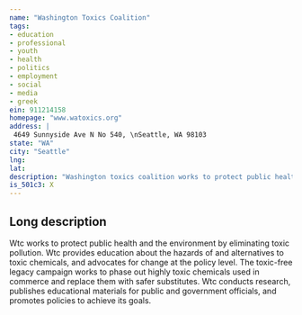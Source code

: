```yaml
---
name: "Washington Toxics Coalition"
tags:
- education
- professional
- youth
- health
- politics
- employment
- social
- media
- greek
ein: 911214158
homepage: "www.watoxics.org"
address: |
 4649 Sunnyside Ave N No 540, \nSeattle, WA 98103
state: "WA"
city: "Seattle"
lng: 
lat: 
description: "Washington toxics coalition works to protect public health and the environment by eliminating toxic pollution. Wtc provides education about the hazards of and alternatives to toxic chemicals, and advocates for change at the policy level. "
is_501c3: X
---
```


## Long description

Wtc works to protect public health and the environment by eliminating toxic pollution. Wtc provides education about the hazards of and alternatives to toxic chemicals, and advocates for change at the policy level. The toxic-free legacy campaign works to phase out highly toxic chemicals used in commerce and replace them with safer substitutes. Wtc conducts research, publishes educational materials for public and government officials, and promotes policies to achieve its goals. 
